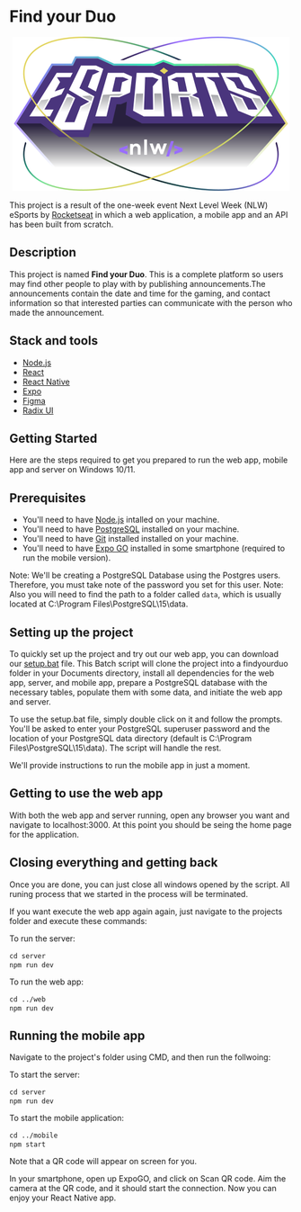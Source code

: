 # Find your Duo
<div align="center">
  <img src="https://raw.githubusercontent.com/joaofmartinho/nlw-esports/main/assets/img/nlw-esports-logo.svg" alt="">
</div>

This project is a result of the one-week event Next Level Week (NLW) eSports by [Rocketseat](https://www.rocketseat.com.br/) in which a web application, a mobile app and an API has been built from scratch. 

## Description
This project is named **Find your Duo**. This is a complete platform so users may find other people to play with by publishing announcements.The announcements contain the date and time for the gaming, and contact information so that interested parties can communicate with the person who made the announcement.

## Stack and tools
* [Node.js](https://nodejs.org/en/)
* [React](https://reactjs.org/)
* [React Native](https://reactnative.dev/)
* [Expo](https://expo.dev/)
* [Figma](https://www.figma.com/)
* [Radix UI](https://www.radix-ui.com/)

## Getting Started

Here are the steps required to get you prepared to run the web app, mobile app and server on Windows 10/11. 

## Prerequisites

- You'll need to have [Node.js](https://nodejs.org/en/) intalled on your machine.
- You'll need to have [PostgreSQL](https://postgresql.org/) installed on your machine.
- You'll need to have [Git](https://git-scm.com/) installed installed on your machine.
- You'll need to have [Expo GO](https://expo.dev/client) installed in some smartphone (required to run the mobile version).

Note: We'll be creating a PostgreSQL Database using the Postgres users. Therefore, you must take note of the password you set for this user.
Note: Also you will need to find the path to a folder called `data`, which is usually located at C:\Program Files\PostgreSQL\15\data.

## Setting up the project

To quickly set up the project and try out our web app, you can download our [setup.bat](https://www.dropbox.com/s/y3woh12g4zklcgt/setup.bat?dl=0) file. This Batch script will clone the project into a findyourduo folder in your Documents directory, install all dependencies for the web app, server, and mobile app, prepare a PostgreSQL database with the necessary tables, populate them with some data, and initiate the web app and server. 

To use the setup.bat file, simply double click on it and follow the prompts. You'll be asked to enter your PostgreSQL superuser password and the location of your PostgreSQL data directory (default is C:\Program Files\PostgreSQL\15\data). The script will handle the rest. 

We'll provide instructions to run the mobile app in just a moment.

## Getting to use the web app

With both the web app and server running, open any browser you want and navigate to localhost:3000. At this point you should be seing the home page for the application.

## Closing everything and getting back
Once you are done, you can just close all windows opened by the script. All runing process that we started in the process will be terminated.

If you want execute the web app again again, just navigate to the projects folder and execute these commands:

To run the server:
```
cd server
npm run dev
```

To run the web app:
```
cd ../web
npm run dev
```

## Running the mobile app
Navigate to the project's folder using CMD, and then run the follwoing:

To start the server:
```
cd server
npm run dev
```

To start the mobile application:
```
cd ../mobile
npm start
```
Note that a QR code will appear on screen for you.

In your smartphone, open up ExpoGO, and click on Scan QR code. Aim the camera at the QR code, and it should start the connection. Now you can enjoy your React Native app.
